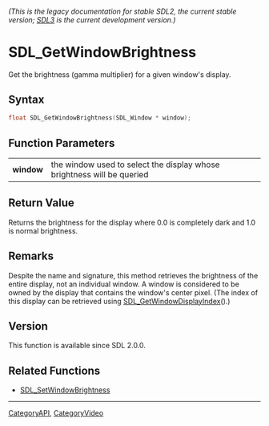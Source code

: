 ###### (This is the legacy documentation for stable SDL2, the current stable version; [SDL3](https://wiki.libsdl.org/SDL3/) is the current development version.)
# SDL_GetWindowBrightness

Get the brightness (gamma multiplier) for a given window's display.

## Syntax

```c
float SDL_GetWindowBrightness(SDL_Window * window);

```

## Function Parameters

|                |                                                                        |
| -------------- | ---------------------------------------------------------------------- |
| **window**     | the window used to select the display whose brightness will be queried |

## Return Value

Returns the brightness for the display where 0.0 is completely dark and 1.0
is normal brightness.

## Remarks

Despite the name and signature, this method retrieves the brightness of the
entire display, not an individual window. A window is considered to be
owned by the display that contains the window's center pixel. (The index of
this display can be retrieved using
[SDL_GetWindowDisplayIndex](SDL_GetWindowDisplayIndex)().)

## Version

This function is available since SDL 2.0.0.

## Related Functions

* [SDL_SetWindowBrightness](SDL_SetWindowBrightness)

----
[CategoryAPI](CategoryAPI), [CategoryVideo](CategoryVideo)

